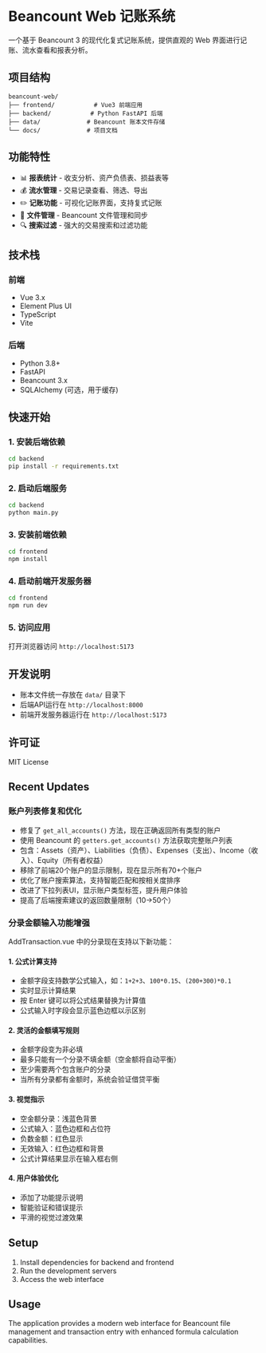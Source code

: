 # Beancount Web 记账系统

一个基于 Beancount 3 的现代化复式记账系统，提供直观的 Web 界面进行记账、流水查看和报表分析。

## 项目结构

```
beancount-web/
├── frontend/           # Vue3 前端应用
├── backend/           # Python FastAPI 后端
├── data/             # Beancount 账本文件存储
└── docs/             # 项目文档
```

## 功能特性

- 📊 **报表统计** - 收支分析、资产负债表、损益表等
- 💰 **流水管理** - 交易记录查看、筛选、导出
- ✏️ **记账功能** - 可视化记账界面，支持复式记账
- 📁 **文件管理** - Beancount 文件管理和同步
- 🔍 **搜索过滤** - 强大的交易搜索和过滤功能

## 技术栈

### 前端
- Vue 3.x
- Element Plus UI
- TypeScript
- Vite

### 后端
- Python 3.8+
- FastAPI
- Beancount 3.x
- SQLAlchemy (可选，用于缓存)

## 快速开始

### 1. 安装后端依赖

```bash
cd backend
pip install -r requirements.txt
```

### 2. 启动后端服务

```bash
cd backend
python main.py
```

### 3. 安装前端依赖

```bash
cd frontend
npm install
```

### 4. 启动前端开发服务器

```bash
cd frontend
npm run dev
```

### 5. 访问应用

打开浏览器访问 `http://localhost:5173`

## 开发说明

- 账本文件统一存放在 `data/` 目录下
- 后端API运行在 `http://localhost:8000`
- 前端开发服务器运行在 `http://localhost:5173`

## 许可证

MIT License

## Recent Updates

### 账户列表修复和优化
- 修复了 `get_all_accounts()` 方法，现在正确返回所有类型的账户
- 使用 Beancount 的 `getters.get_accounts()` 方法获取完整账户列表
- 包含：Assets（资产）、Liabilities（负债）、Expenses（支出）、Income（收入）、Equity（所有者权益）
- 移除了前端20个账户的显示限制，现在显示所有70+个账户
- 优化了账户搜索算法，支持智能匹配和按相关度排序
- 改进了下拉列表UI，显示账户类型标签，提升用户体验
- 提高了后端搜索建议的返回数量限制（10→50个）

### 分录金额输入功能增强

AddTransaction.vue 中的分录现在支持以下新功能：

#### 1. 公式计算支持
- 金额字段支持数学公式输入，如：`1+2+3`、`100*0.15`、`(200+300)*0.1`
- 实时显示计算结果
- 按 Enter 键可以将公式结果替换为计算值
- 公式输入时字段会显示蓝色边框以示区别

#### 2. 灵活的金额填写规则
- 金额字段变为非必填
- 最多只能有一个分录不填金额（空金额将自动平衡）
- 至少需要两个包含账户的分录
- 当所有分录都有金额时，系统会验证借贷平衡

#### 3. 视觉指示
- 空金额分录：浅蓝色背景
- 公式输入：蓝色边框和占位符
- 负数金额：红色显示
- 无效输入：红色边框和背景
- 公式计算结果显示在输入框右侧

#### 4. 用户体验优化
- 添加了功能提示说明
- 智能验证和错误提示
- 平滑的视觉过渡效果

## Setup

1. Install dependencies for backend and frontend
2. Run the development servers
3. Access the web interface

## Usage

The application provides a modern web interface for Beancount file management and transaction entry with enhanced formula calculation capabilities. 